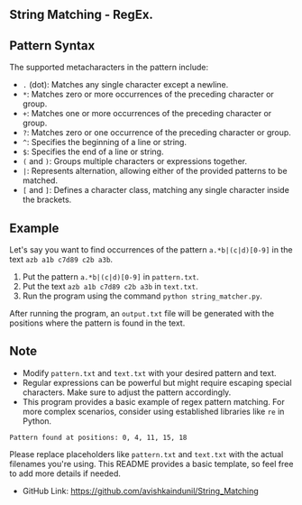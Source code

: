 ## String Matching - RegEx.

## Pattern Syntax

The supported metacharacters in the pattern include:

- `.` (dot): Matches any single character except a newline.
- `*`: Matches zero or more occurrences of the preceding character or group.
- `+`: Matches one or more occurrences of the preceding character or group.
- `?`: Matches zero or one occurrence of the preceding character or group.
- `^`: Specifies the beginning of a line or string.
- `$`: Specifies the end of a line or string.
- `(` and `)`: Groups multiple characters or expressions together.
- `|`: Represents alternation, allowing either of the provided patterns to be matched.
- `[` and `]`: Defines a character class, matching any single character inside the brackets.

## Example

Let's say you want to find occurrences of the pattern `a.*b|(c|d)[0-9]` in the text `azb a1b c7d89 c2b a3b`.

1. Put the pattern `a.*b|(c|d)[0-9]` in `pattern.txt`.
2. Put the text `azb a1b c7d89 c2b a3b` in `text.txt`.
3. Run the program using the command `python string_matcher.py`.

After running the program, an `output.txt` file will be generated with the positions where the pattern is found in the text.

## Note

- Modify `pattern.txt` and `text.txt` with your desired pattern and text.
- Regular expressions can be powerful but might require escaping special characters. Make sure to adjust the pattern accordingly.
- This program provides a basic example of regex pattern matching. For more complex scenarios, consider using established libraries like `re` in Python.

```
Pattern found at positions: 0, 4, 11, 15, 18
```

Please replace placeholders like `pattern.txt` and `text.txt` with the actual filenames you're using. This README provides a basic template, so feel free to add more details if needed.

- GitHub Link: https://github.com/avishkaindunil/String_Matching
